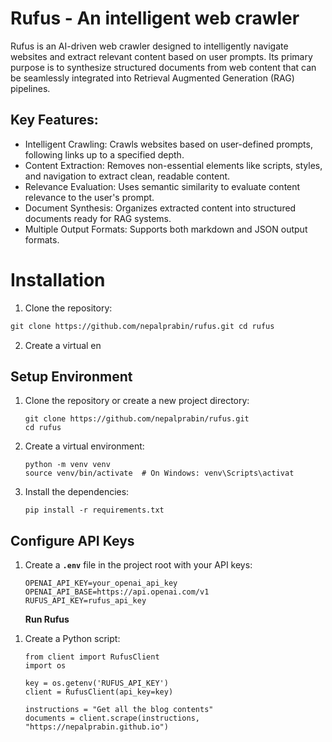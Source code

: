 # Rufus - An intelligent web crawler

Rufus is an AI-driven web crawler designed to intelligently navigate websites and extract relevant content based on user prompts. Its primary purpose is to synthesize structured documents from web content that can be seamlessly integrated into Retrieval Augmented Generation (RAG) pipelines.

## Key Features:

- Intelligent Crawling: Crawls websites based on user-defined prompts, following links up to a specified depth.
- Content Extraction: Removes non-essential elements like scripts, styles, and navigation to extract clean, readable content.
- Relevance Evaluation: Uses semantic similarity to evaluate content relevance to the user's prompt.
- Document Synthesis: Organizes extracted content into structured documents ready for RAG systems.
- Multiple Output Formats: Supports both markdown and JSON output formats.

# Installation

1.  Clone the repository:

```html
git clone https://github.com/nepalprabin/rufus.git cd rufus
```

2.  Create a virtual en

## **Setup Environment**

1.  Clone the repository or create a new project directory:

    ```
    git clone https://github.com/nepalprabin/rufus.git
    cd rufus
    ```

2.  Create a virtual environment:

    ```
    python -m venv venv
    source venv/bin/activate  # On Windows: venv\Scripts\activat
    ```

3.  Install the dependencies:

    ```
    pip install -r requirements.txt
    ```

## **Configure API Keys**

1.  Create a **`.env`** file in the project root with your API keys:

    ```
    OPENAI_API_KEY=your_openai_api_key
    OPENAI_API_BASE=https://api.openai.com/v1
    RUFUS_API_KEY=rufus_api_key
    ```

    **Run Rufus**

<!-- -->

1.  Create a Python script:

    ```
    from client import RufusClient
    import os

    key = os.getenv('RUFUS_API_KEY')
    client = RufusClient(api_key=key)

    instructions = "Get all the blog contents"
    documents = client.scrape(instructions, "https://nepalprabin.github.io")
    ```
